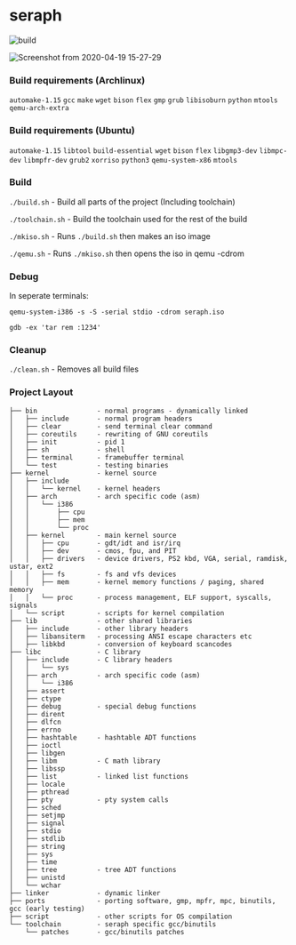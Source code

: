 # seraph
![build](https://github.com/gk9339/seraph/workflows/build/badge.svg)

![Screenshot from 2020-04-19 15-27-29](https://user-images.githubusercontent.com/5243610/79682192-d9ba0f00-8252-11ea-8ba1-a384f5b35ae8.png)

### Build requirements (Archlinux)
`automake-1.15`
`gcc`
`make`
`wget`
`bison`
`flex`
`gmp`
`grub`
`libisoburn`
`python`
`mtools`
`qemu-arch-extra`

### Build requirements (Ubuntu)
`automake-1.15`
`libtool`
`build-essential`
`wget`
`bison`
`flex`
`libgmp3-dev`
`libmpc-dev`
`libmpfr-dev`
`grub2`
`xorriso`
`python3`
`qemu-system-x86`
`mtools`

### Build
`./build.sh` - Build all parts of the project (Including toolchain)

`./toolchain.sh` - Build the toolchain used for the rest of the build

`./mkiso.sh` - Runs `./build.sh` then makes an iso image

`./qemu.sh` - Runs `./mkiso.sh` then opens the iso in qemu -cdrom

### Debug
In seperate terminals:

`qemu-system-i386 -s -S -serial stdio -cdrom seraph.iso`

`gdb -ex 'tar rem :1234'` 

### Cleanup
`./clean.sh` - Removes all build files

### Project Layout
```
├── bin               - normal programs - dynamically linked  
│   ├── include       - normal program headers  
│   ├── clear         - send terminal clear command
│   ├── coreutils     - rewriting of GNU coreutils
│   ├── init          - pid 1
│   ├── sh            - shell  
│   ├── terminal      - framebuffer terminal
│   └── test          - testing binaries  
├── kernel            - kernel source  
│   ├── include       
│   │   └── kernel    - kernel headers
│   ├── arch          - arch specific code (asm)  
│   │   └── i386  
│   │       ├── cpu  
│   │       ├── mem  
│   │       └── proc  
│   ├── kernel        - main kernel source  
│   │   ├── cpu       - gdt/idt and isr/irq  
│   │   ├── dev       - cmos, fpu, and PIT  
│   │   ├── drivers   - device drivers, PS2 kbd, VGA, serial, ramdisk, ustar, ext2  
│   │   ├── fs        - fs and vfs devices  
│   │   ├── mem       - kernel memory functions / paging, shared memory  
│   │   └── proc      - process management, ELF support, syscalls, signals  
│   └── script        - scripts for kernel compilation  
├── lib               - other shared libraries 
│   ├── include       - other library headers
│   ├── libansiterm   - processing ANSI escape characters etc
│   ├── libkbd        - conversion of keyboard scancodes
├── libc              - C library  
│   ├── include       - C library headers  
│   │   └── sys  
│   ├── arch          - arch specific code (asm)  
│   │   └── i386  
│   ├── assert
│   ├── ctype
│   ├── debug         - special debug functions  
│   ├── dirent
│   ├── dlfcn
│   ├── errno  
│   ├── hashtable     - hashtable ADT functions  
│   ├── ioctl  
│   ├── libgen   
│   ├── libm          - C math library
│   ├── libssp
│   ├── list          - linked list functions  
│   ├── locale
│   ├── pthread
│   ├── pty           - pty system calls  
│   ├── sched  
│   ├── setjmp
│   ├── signal  
│   ├── stdio  
│   ├── stdlib  
│   ├── string  
│   ├── sys  
│   ├── time
│   ├── tree          - tree ADT functions  
│   ├── unistd
│   └── wchar 
├── linker            - dynamic linker  
├── ports             - porting software, gmp, mpfr, mpc, binutils, gcc (early testing)
├── script            - other scripts for OS compilation  
└── toolchain         - seraph specific gcc/binutils  
    └── patches       - gcc/binutils patches  
```
